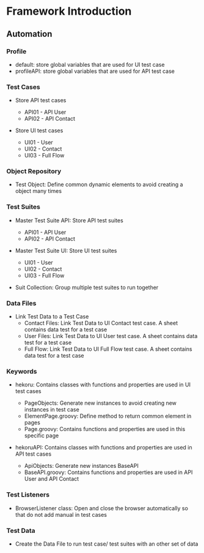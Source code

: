 
# **Framework Introduction**

## **Automation**

### Profile
- default: store global variables that are used for UI test case
- profileAPI: store global variables that are used for API test case


###  **Test Cases**
- Store API test cases
   + API01 - API User
   + API02 - API Contact

- Store UI test cases
   + UI01 - User
   + UI02 - Contact
   + UI03 - Full Flow


###  **Object Repository**
- Test Object: Define common dynamic elements to avoid creating a object many times


### **Test Suites**
- Master Test Suite API: Store API test suites
   + API01 - API User
   + API02 - API Contact

- Master Test Suite UI: Store UI test suites
   + UI01 - User
   + UI02 - Contact
   + UI03 - Full Flow
   
- Suit Collection: Group multiple test suites to run together


### Data Files
- Link Test Data to a Test Case
   + Contact Files: Link Test Data to UI Contact test case. A sheet contains data test for a test case
   + User Files: Link Test Data to UI User test case. A sheet contains data test for a test case
   + Full Flow: Link Test Data to UI Full Flow test case. A sheet contains data test for a test case


###  **Keywords**
- hekoru: Contains classes with functions and properties are used in UI test cases
   + PageObjects: Generate new instances to avoid creating new instances in test case
   + ElementPage.groovy: Define method to return common element in pages
   + <specificPage>Page.groovy: Contains functions and properties are used in this specific page

- hekoruAPI: Contains classes with functions and properties are used in API test cases
   + ApiObjects: Generate new instances BaseAPI
   + BaseAPI.groovy: Contains functions and properties are used in API User and API Contact


###  **Test Listeners**
- BrowserListener class: Open and close the browser automatically so that do not add manual in test cases


### Test Data
- Create the Data File to run test case/ test suites with an other set of data